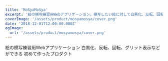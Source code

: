 ```yaml
---
title: 'MoSyaMoSya'
excerpt: '絵の模写練習用Webアプリケーション。模写したい絵に対して白黒化、反転、回転、グリット表示などができる。初めて作ったプロダクト。'
coverImage: '/assets/product/mosyamosya/cover.png'
date: '2018-12-01T12:00:00.000Z'
ogImage:
  url: '/assets/product/mosyamosya/cover.png'
---
```


絵の模写練習用Webアプリケーション
白黒化、反転、回転、グリット表示などができる
初めて作ったプロダクト